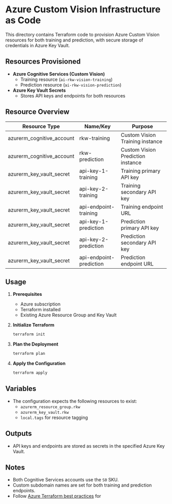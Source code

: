 # Azure Custom Vision Infrastructure as Code

This directory contains Terraform code to provision Azure Custom Vision resources for both training and prediction, with secure storage of credentials in Azure Key Vault.

## Resources Provisioned

- **Azure Cognitive Services (Custom Vision)**
  - Training resource (`ai-rkw-vision-training`)
  - Prediction resource (`ai-rkw-vision-prediction`)
- **Azure Key Vault Secrets**
  - Stores API keys and endpoints for both resources

## Resource Overview

| Resource Type                | Name/Key                         | Purpose                                 |
|------------------------------|----------------------------------|-----------------------------------------|
| azurerm_cognitive_account    | rkw-training                     | Custom Vision Training instance         |
| azurerm_cognitive_account    | rkw-prediction                   | Custom Vision Prediction instance       |
| azurerm_key_vault_secret     | api-key-1-training               | Training primary API key                |
| azurerm_key_vault_secret     | api-key-2-training               | Training secondary API key              |
| azurerm_key_vault_secret     | api-endpoint-training            | Training endpoint URL                   |
| azurerm_key_vault_secret     | api-key-1-prediction             | Prediction primary API key              |
| azurerm_key_vault_secret     | api-key-2-prediction             | Prediction secondary API key            |
| azurerm_key_vault_secret     | api-endpoint-prediction          | Prediction endpoint URL                 |

## Usage

1. **Prerequisites**
   - Azure subscription
   - Terraform installed
   - Existing Azure Resource Group and Key Vault

2. **Initialize Terraform**
   ```sh
   terraform init
   ```

3. **Plan the Deployment**
   ```sh
   terraform plan
   ```

4. **Apply the Configuration**
   ```sh
   terraform apply
   ```

## Variables

- The configuration expects the following resources to exist:
  - `azurerm_resource_group.rkw`
  - `azurerm_key_vault.rkw`
  - `local.tags` for resource tagging

## Outputs

- API keys and endpoints are stored as secrets in the specified Azure Key Vault.

## Notes

- Both Cognitive Services accounts use the `S0` SKU.
- Custom subdomain names are set for both training and prediction endpoints.
- Follow [Azure Terraform best practices](https://learn.microsoft.com/en-us/azure/developer/terraform/best-practices) for